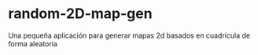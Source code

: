 # random-2D-map-gen
Una pequeña aplicación para generar mapas 2d basados en cuadrícula de forma aleatoria
